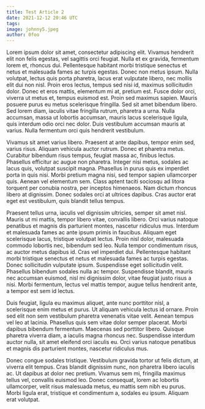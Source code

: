 ```yaml
---
title: Test Article 2
date: 2021-12-12 20:46 UTC
tags: 
image: johnny5.jpeg
author: 0foo
---
```



Lorem ipsum dolor sit amet, consectetur adipiscing elit. Vivamus hendrerit elit non felis egestas, vel sagittis orci feugiat. Nulla et ex gravida, fermentum lorem et, rhoncus dui. Pellentesque habitant morbi tristique senectus et netus et malesuada fames ac turpis egestas. Donec non metus ipsum. Nulla volutpat, lectus quis porta pharetra, lacus erat vulputate libero, nec mollis elit dui non nisl. Proin eros lectus, tempus sed nisi id, maximus sollicitudin dolor. Donec et eros mattis, elementum mi at, pretium est. Fusce dolor orci, viverra ut metus et, tempus euismod est. Proin sed maximus sapien. Mauris posuere purus eu metus scelerisque fringilla. Sed sit amet bibendum libero. Sed lorem diam, iaculis vitae fringilla rutrum, pharetra a urna. Nulla accumsan, massa ut lobortis accumsan, mauris lacus scelerisque ligula, quis interdum odio orci nec dolor. Duis vestibulum accumsan mauris at varius. Nulla fermentum orci quis hendrerit vestibulum.

Vivamus sit amet varius libero. Praesent at ante dapibus, tempor enim sed, varius risus. Aliquam vehicula auctor rutrum. Donec et pharetra metus. Curabitur bibendum risus tempus, feugiat massa ac, finibus lectus. Phasellus efficitur ac augue non pharetra. Integer nisi metus, sodales ac lacus quis, volutpat suscipit magna. Phasellus in purus quis ex imperdiet porta in quis nisi. Morbi pretium magna nisi, sed tempor sapien ullamcorper quis. Aenean vel elementum sem. Class aptent taciti sociosqu ad litora torquent per conubia nostra, per inceptos himenaeos. Nam dictum rhoncus libero at dignissim. Donec sodales orci at ultrices dapibus. Cras auctor erat eget est vestibulum, quis blandit tellus tempus.

Praesent tellus urna, iaculis vel dignissim ultricies, semper sit amet nisl. Mauris ut mi mattis, tempor libero vitae, convallis libero. Orci varius natoque penatibus et magnis dis parturient montes, nascetur ridiculus mus. Interdum et malesuada fames ac ante ipsum primis in faucibus. Aliquam eget scelerisque lacus, tristique volutpat lectus. Proin nisl dolor, malesuada commodo lobortis nec, bibendum sed leo. Nulla tempor condimentum risus, ac auctor metus dapibus id. Cras vel imperdiet dui. Pellentesque habitant morbi tristique senectus et netus et malesuada fames ac turpis egestas. Donec sollicitudin vulputate ipsum. Suspendisse eget sollicitudin velit. Phasellus bibendum sodales nulla ac tempor. Suspendisse blandit, mauris nec accumsan euismod, nisl mi dignissim dolor, vitae feugiat justo risus a nisi. Morbi fermentum, lectus vel mattis tempor, augue tellus hendrerit ante, a tempor est sem id lectus.

Duis feugiat, ligula eu maximus aliquet, ante nunc porttitor nisl, a scelerisque enim metus et purus. Ut aliquam vehicula lectus id ornare. Proin sed elit non sem vestibulum pharetra venenatis vitae velit. Aenean tempus vel leo at lacinia. Phasellus quis sem vitae dolor semper placerat. Morbi dapibus bibendum fermentum. Maecenas sed porttitor libero. Quisque pharetra viverra diam, a iaculis magna rhoncus nec. Suspendisse interdum auctor nulla, sit amet eleifend orci iaculis eu. Orci varius natoque penatibus et magnis dis parturient montes, nascetur ridiculus mus.

Donec congue sodales tristique. Vestibulum gravida tortor ut felis dictum, at viverra elit tempus. Cras blandit dignissim nunc, non pharetra libero iaculis ac. Ut dapibus at dolor nec pretium. Vivamus sem mi, fringilla maximus tellus vel, convallis euismod leo. Donec consequat, lorem ac lobortis ullamcorper, velit risus malesuada metus, eu mattis sem nibh eu purus. Morbi ligula erat, tristique et condimentum a, sodales eu ipsum. Aliquam erat volutpat.